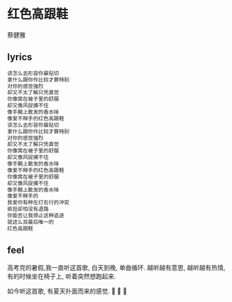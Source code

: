 # 红色高跟鞋

蔡健雅

## lyrics

```txt
该怎么去形容你最贴切
拿什么跟你作比较才算特别
对你的感觉强烈
却又不太了解只凭直觉
你像窝在被子里的舒服
却又像风捉摸不住
像手腕上散发的香水味
像爱不释手的红色高跟鞋
该怎么去形容你最贴切
拿什么跟你作比较才算特别
对你的感觉强烈
却又不太了解只凭直觉
你像窝在被子里的舒服
却又像风捉摸不住
像手腕上散发的香水味
像爱不释手的红色高跟鞋
你像窝在被子里的舒服
却又像风捉摸不住
像手腕上散发的香水味
像爱不释手的
我爱你有种左灯右行的冲突
疯狂却怕没有退路
你能否让我停止这种追逐
就这么双最后唯一的
红色高跟鞋
```

## feel

高考完的暑假,我一直听这首歌, 白天到晚, 单曲循环. 越听越有意思, 越听越有热情, 有的时候坐在椅子上, 听着突然想跑起来.

如今听这首歌, 有夏天扑面而来的感觉. :sunrise: :sunrise: :sunrise:
